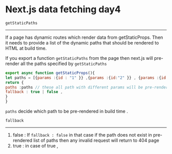 # Next.js data fetching day4

`getStaticPaths ` 

---

If a page has dynamic routes which render data from getStaticProps. Then it needs to provide a list of the dynamic paths that should be rendered  to HTML at build time.  

If you export a function `getStaticPaths` from the page then next.js will pre-render all the paths specified by `getStaticPaths`

```jsx
export async function getStaticProps(){
let paths = [{params :{id : "1" }} ,{params :{id:"2" }} , {params :{id:"4"}} ,];
return {
paths :paths // these all path with different params will be pre-rendered at build time.
fallback : true | false ,
}
}
```

`paths` decide which path to be pre-rendered in build time .

` fallback `  

---

1. false :  If `fallback : false` in that case if the path does not exist in pre-rendered list of paths then any invalid request will return to 404 page 
2. true : in case of true  ,